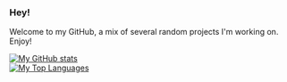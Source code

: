### Hey!
Welcome to my GitHub, a mix of several random projects I'm working on. Enjoy!  
  
[![My GitHub stats](https://github-readme-stats.vercel.app/api?username=joe-herbert&theme=dracula&count_private=true&show_icons=true&include_all_commits=true)](https://github.com/anuraghazra/github-readme-stats)  
[![My Top Languages](https://github-readme-stats.vercel.app/api/top-langs/?username=joe-herbert&theme=dracula&layout=compact&langs_count=10)](https://github.com/anuraghazra/github-readme-stats)
